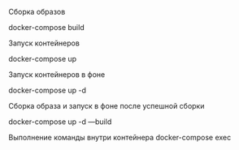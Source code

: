 Сборка образов

docker-compose build

Запуск контейнеров

docker-compose up

Запуск контейнеров в фоне

docker-compose up -d

Сборка образа и запуск в фоне после успешной сборки

docker-compose up -d —build

Выполнение команды внутри контейнера
docker-compose exec